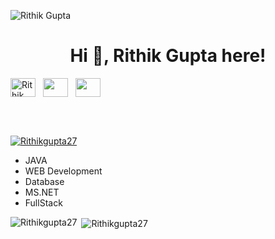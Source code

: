 <p align="left"> <img src="https://komarev.com/ghpvc/?username=Rithikgupta27&label=Profile%20views&color=0e75b6&style=flat" alt="Rithik Gupta" /> </p>
<h1 align="center">Hi 👋, Rithik Gupta here!</h1>


   
<a href="https://www.linkedin.com/in/rithik-gupta" target="_blank"><img align="center" src="https://raw.githubusercontent.com/rahuldkjain/github-profile-readme-generator/master/src/images/icons/Social/linked-in-alt.svg" alt="Rithik Gupta" height="30" width="40" /></a>
&nbsp;
<a href="https://twitte.com" target="_blank"><img align="center" src="https://raw.githubusercontent.com/rahuldkjain/github-profile-readme-generator/master/src/images/icons/Social/twitter.svg" alt="" height="30" width="40" /></a>
&nbsp;
<a href="https://www.instagram.com/" target="_blank"><img align="center" src="https://raw.githubusercontent.com/rahuldkjain/github-profile-readme-generator/master/src/images/icons/Social/instagram.svg" alt="" height="30" width="40" /></a>
&nbsp;


</br>
</br>
<p align="left"> <a href="https://github.com/ryo-ma/github-profile-trophy"><img src="https://github-profile-trophy.vercel.app/?username=Rithikgupta27" alt="Rithikgupta27" /></a> </p>

- JAVA
- WEB Development
- Database
- MS.NET
- FullStack


<p><img align="left" src="https://github-readme-stats.vercel.app/api/top-langs?username=Rithikgupta27&show_icons=true&locale=en&layout=compact" alt="Rithikgupta27" /></p>


<p>&nbsp;<img align="center" src="https://github-readme-stats.vercel.app/api?username=Rithikgupta27&show_icons=true&locale=en" alt="Rithikgupta27" /></p>
